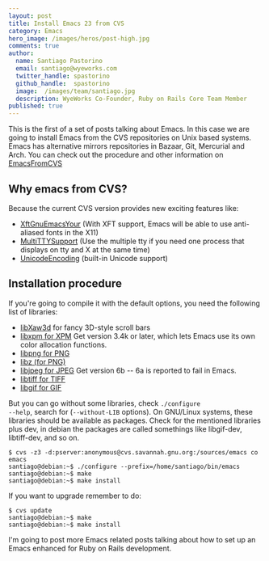 ```yaml
---
layout: post
title: Install Emacs 23 from CVS
category: Emacs
hero_image: /images/heros/post-high.jpg
comments: true
author:
  name: Santiago Pastorino
  email: santiago@wyeworks.com
  twitter_handle: spastorino
  github_handle:  spastorino
  image:  /images/team/santiago.jpg
  description: WyeWorks Co-Founder, Ruby on Rails Core Team Member
published: true
---
```

This is the first of a set of posts talking about Emacs. In this case we are going to install Emacs from the CVS repositories on Unix based systems. Emacs has alternative mirrors repositories in Bazaar, Git, Mercurial and Arch.
You can check out the procedure and other information on [EmacsFromCVS](http://www.emacswiki.org/emacs/EmacsFromCVS)

<!--more-->

## Why emacs from CVS?

Because the current CVS version provides new exciting features like:

* [XftGnuEmacsYour](http://www.emacswiki.org/emacs-en/XftGnuEmacs) (With XFT support, Emacs will be able to use anti-aliased fonts in the X11)
* [MultiTTYSupport](http://www.emacswiki.org/emacs-en/MultiTTYSupport) (Use the multiple tty if you need one process that displays on tty and X at the same time)
* [UnicodeEncoding](http://www.emacswiki.org/emacs-en/UnicodeEncoding) (built-in Unicode support)

## Installation procedure

If you're going to compile it with the default options, you need the following list of libraries:

* [libXaw3d](ftp://ftp.x.org/contrib/widgets/Xaw3d/) for fancy 3D-style scroll bars
* [libxpm for XPM](ftp://ftp.x.org/contrib/libraries/) Get version 3.4k or later, which lets Emacs use its own color allocation functions.
* [libpng for PNG](ftp://ftp.simplesystems.org/pub/libpng/png/)
* [libz (for PNG)](http://www.zlib.net/)
* [libjpeg for JPEG](ftp://ftp.uu.net/graphics/jpeg/) Get version 6b -- 6a is reported to fail in Emacs.
* [libtiff for TIFF](http://www.libtiff.org/)
* [libgif for GIF](http://sourceforge.net/projects/giflib/)

But you can go without some libraries, check <code>./configure --help</code>, search for (<code>--without-LIB</code> options).
On GNU/Linux systems, these libraries should be available as packages. Check for the mentioned libraries plus dev, in debian the packages are called somethings like libgif-dev, libtiff-dev, and so on.

<pre><code>$ cvs -z3 -d:pserver:anonymous@cvs.savannah.gnu.org:/sources/emacs co emacs
santiago@debian:~$ ./configure --prefix=/home/santiago/bin/emacs
santiago@debian:~$ make
santiago@debian:~$ make install
</code></pre>

If you want to upgrade remember to do:
<pre><code>$ cvs update
santiago@debian:~$ make
santiago@debian:~$ make install
</code></pre>

I'm going to post more Emacs related posts talking about how to set up an Emacs enhanced for Ruby on Rails development.
